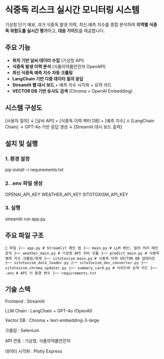 # 식중독 리스크 실시간 모니터링 시스템

기상청 단기 예보, 과거 식중독 발생 이력, 최신 예측 지수를 종합 분석하여 **지역별 식중독 위험도를 실시간 평가**하고, **대응 가이드**를 제공합니다.

## 주요 기능

- **위치 기반 날씨 데이터 수집** (기상청 API)
- **식중독 발생 이력 분석** (식품의약품안전처 OpenAPI)
- **최신 식중독 예측 지수 자동 크롤링**
- **LangChain 기반 다중 데이터 질의 응답**
- **Streamlit 웹 대시 보드** + 예측 지수 시각화 + 요약 카드
- **VECTOR DB 기반 유사도 검색** (Chroma + OpenAI Embedding)

## 시스템 구성도

[사용자 질의]
↓
[날씨 API] + [식중독 이력 벡터 DB] + [예측 지수]
↓
[LangChain Chain] → GPT-4o 기반 응답 생성
↓
[Streamlit 대시 보드 출력]

## 설치 및 실행

### 1. 환경 설정

pip install -r requirements.txt

### 2. .env 파일 생성

OPENAI_API_KEY
WEATHER_API_KEY
SITOTOXISM_API_KEY

### 3. 실행

streamlit run app.py

## 주요 파일 구조

``` 📁 파일 ├── app.py # Streamlit 메인 앱 ├── main.py # LLM 체인, 질의 처리 메인 로직 ├── weather_main.py # 기상청 API 처리 모듈 ├── predict_main.py # 식중독 예측 지수 크롤링/정제 ├── sitotoxism_main.py # 식중독 이력 VECTOR DB 업데이트 ├── sitotoxism_data_loader.py ├── sitotoxism_doc_converter.py ├── sitotoxism_chroma_updater.py ├── summary_card.py # 사이드바 요약 카드 ├── .env # API 키 환경 변수 ├── requirements.txt ```

## 기술 스택

Frontend : Streamlit

LLM Chain : LangChain + GPT-4o (OpenAI)

Vector DB : Chroma + text-embedding-3-large

크롤링 : Selenium

API 연동 : 기상청, 식품의약품안전처

데이터 시각화 : Plotly Express